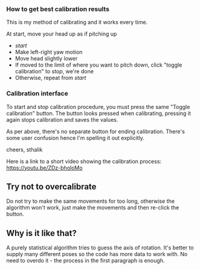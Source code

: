 ### How to get best calibration results

This is my method of calibrating and it works every time.

At start, move your head up as if pitching up

- *start*
- Make left-right yaw motion
- Move head slightly lower
- If moved to the limit of where you want to pitch down, click "toggle calibration" to *stop*, we're done
- Otherwise, repeat from *start*

### Calibration interface

To start and stop calibration procedure, you must press the same "Toggle calibration" button. The button looks pressed when calibrating, pressing it again stops calibration and saves the values.

As per above, there's no separate button for ending calibration. There's some user confusion hence I'm spelling it out explicitly.

cheers, sthalik

Here is a link to a short video showing the calibration process:
https://youtu.be/ZDz-bholoMo

## Try not to overcalibrate
Do not try to make the same movements for too long, otherwise the algorithm won't work, just make the movements and then re-click the button.

## Why is it like that?

A purely statistical algorithm tries to guess the axis of rotation. It's better to supply many different poses so the code has more data to work with. No need to overdo it - the process in the first paragraph is enough.
